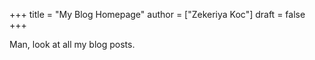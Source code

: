 +++
title = "My Blog Homepage"
author = ["Zekeriya Koc"]
draft = false
+++

Man, look at all my blog posts.
